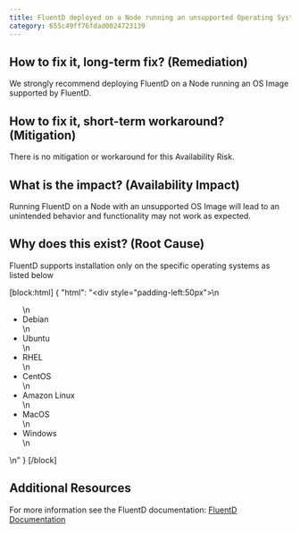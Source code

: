 ```yaml
---
title: FluentD deployed on a Node running an unsupported Operating System Image
category: 655c49ff76fdad0024723139
---
```


## How to fix it, long-term fix? (Remediation)

We strongly recommend deploying FluentD on a Node running an OS Image supported by FluentD.

## How to fix it, short-term workaround? (Mitigation)

There is no mitigation or workaround for this Availability Risk.

## What is the impact? (Availability Impact)

Running FluentD on a Node with an unsupported OS Image will lead to an unintended behavior and functionality may not work as expected.

## Why does this exist? (Root Cause)

FluentD supports installation only on the specific operating systems as listed below

[block:html]
{
  "html": "<div style=\"padding-left:50px\">\n  <ul>\n    <li>Debian</li>\n    <li>Ubuntu</li>\n    <li>RHEL</li>\n    <li>CentOS</li>\n    <li>Amazon Linux</li>\n    <li>MacOS</li>\n    <li>Windows</li>\n  </ul>\n</div>"
}
[/block]

## Additional Resources

For more information see the FluentD documentation: [FluentD Documentation](https://www.fluentd.org/download)